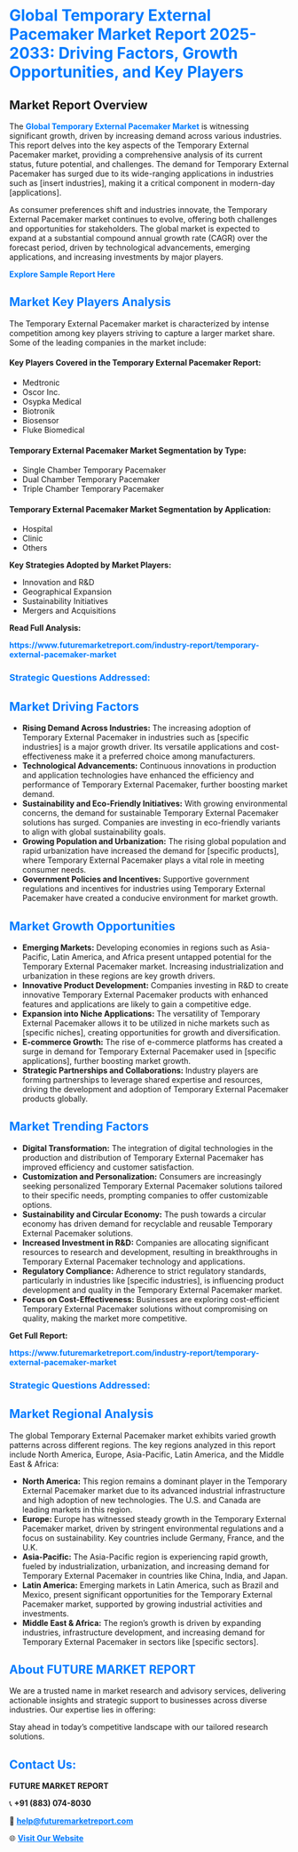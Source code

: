 <h1 style="color: #007BFF;">Global Temporary External Pacemaker Market Report 2025-2033: Driving Factors, Growth Opportunities, and Key Players</h1>

<section id="overview">
<h2>Market Report Overview</h2>
<p>The <a href="https://www.futuremarketreport.com/industry-report/temporary-external-pacemaker-market" style="color: #007BFF; text-decoration: none;"><strong>Global Temporary External Pacemaker Market</strong></a> is witnessing significant growth, driven by increasing demand across various industries. This report delves into the key aspects of the Temporary External Pacemaker market, providing a comprehensive analysis of its current status, future potential, and challenges. The demand for Temporary External Pacemaker has surged due to its wide-ranging applications in industries such as [insert industries], making it a critical component in modern-day [applications].</p>
<p>As consumer preferences shift and industries innovate, the Temporary External Pacemaker market continues to evolve, offering both challenges and opportunities for stakeholders. The global market is expected to expand at a substantial compound annual growth rate (CAGR) over the forecast period, driven by technological advancements, emerging applications, and increasing investments by major players.</p>
</section>

<section id="overview">
<p><a href="https://www.futuremarketreport.com/request-sample/reportId=78374" style="color: #007BFF; text-decoration: none;"><strong>Explore Sample Report Here</strong></a></p>
</section>

<section id="key-players">
<h2 style="color: #007BFF;">Market Key Players Analysis</h2>
<p>The Temporary External Pacemaker market is characterized by intense competition among key players striving to capture a larger market share. Some of the leading companies in the market include:</p>
<h4>Key Players Covered in the Temporary External Pacemaker Report:</h4>
<ul><li>Medtronic</li><li>Oscor Inc.</li><li>Osypka Medical</li><li>Biotronik</li><li>Biosensor</li><li>Fluke Biomedical</li></ul>
<h4>Temporary External Pacemaker Market Segmentation by Type:</h4>
<ul><li>Single Chamber Temporary Pacemaker</li><li>Dual Chamber Temporary Pacemaker</li><li>Triple Chamber Temporary Pacemaker</li></ul>

<h4>Temporary External Pacemaker Market Segmentation by Application:</h4>
<ul><li>Hospital</li><li>Clinic</li><li>Others</li></ul>
<p><strong>Key Strategies Adopted by Market Players:</strong></p>
<ul>
<li>Innovation and R&D</li>
<li>Geographical Expansion</li>
<li>Sustainability Initiatives</li>
<li>Mergers and Acquisitions</li>
</ul>
</section>

<section>
<p><strong>Read Full Analysis: </strong></p><a href="https://www.futuremarketreport.com/industry-report/temporary-external-pacemaker-market" style="color: #007BFF; text-decoration: none;"><strong>https://www.futuremarketreport.com/industry-report/temporary-external-pacemaker-market</strong></a>
<h3 style="color: #007BFF;">Strategic Questions Addressed:</h3>
</section>

<section id="driving-factors">
<h2 style="color: #007BFF;">Market Driving Factors</h2>
<ul>
<li><strong>Rising Demand Across Industries:</strong> The increasing adoption of Temporary External Pacemaker in industries such as [specific industries] is a major growth driver. Its versatile applications and cost-effectiveness make it a preferred choice among manufacturers.</li>
<li><strong>Technological Advancements:</strong> Continuous innovations in production and application technologies have enhanced the efficiency and performance of Temporary External Pacemaker, further boosting market demand.</li>
<li><strong>Sustainability and Eco-Friendly Initiatives:</strong> With growing environmental concerns, the demand for sustainable Temporary External Pacemaker solutions has surged. Companies are investing in eco-friendly variants to align with global sustainability goals.</li>
<li><strong>Growing Population and Urbanization:</strong> The rising global population and rapid urbanization have increased the demand for [specific products], where Temporary External Pacemaker plays a vital role in meeting consumer needs.</li>
<li><strong>Government Policies and Incentives:</strong> Supportive government regulations and incentives for industries using Temporary External Pacemaker have created a conducive environment for market growth.</li>
</ul>
</section>

<section id="growth-opportunities">
<h2 style="color: #007BFF;">Market Growth Opportunities</h2>
<ul>
<li><strong>Emerging Markets:</strong> Developing economies in regions such as Asia-Pacific, Latin America, and Africa present untapped potential for the Temporary External Pacemaker market. Increasing industrialization and urbanization in these regions are key growth drivers.</li>
<li><strong>Innovative Product Development:</strong> Companies investing in R&D to create innovative Temporary External Pacemaker products with enhanced features and applications are likely to gain a competitive edge.</li>
<li><strong>Expansion into Niche Applications:</strong> The versatility of Temporary External Pacemaker allows it to be utilized in niche markets such as [specific niches], creating opportunities for growth and diversification.</li>
<li><strong>E-commerce Growth:</strong> The rise of e-commerce platforms has created a surge in demand for Temporary External Pacemaker used in [specific applications], further boosting market growth.</li>
<li><strong>Strategic Partnerships and Collaborations:</strong> Industry players are forming partnerships to leverage shared expertise and resources, driving the development and adoption of Temporary External Pacemaker products globally.</li>
</ul>
</section>

<section id="trending-factors">
<h2 style="color: #007BFF;">Market Trending Factors</h2>
<ul>
<li><strong>Digital Transformation:</strong> The integration of digital technologies in the production and distribution of Temporary External Pacemaker has improved efficiency and customer satisfaction.</li>
<li><strong>Customization and Personalization:</strong> Consumers are increasingly seeking personalized Temporary External Pacemaker solutions tailored to their specific needs, prompting companies to offer customizable options.</li>
<li><strong>Sustainability and Circular Economy:</strong> The push towards a circular economy has driven demand for recyclable and reusable Temporary External Pacemaker solutions.</li>
<li><strong>Increased Investment in R&D:</strong> Companies are allocating significant resources to research and development, resulting in breakthroughs in Temporary External Pacemaker technology and applications.</li>
<li><strong>Regulatory Compliance:</strong> Adherence to strict regulatory standards, particularly in industries like [specific industries], is influencing product development and quality in the Temporary External Pacemaker market.</li>
<li><strong>Focus on Cost-Effectiveness:</strong> Businesses are exploring cost-efficient Temporary External Pacemaker solutions without compromising on quality, making the market more competitive.</li>
</ul>
</section>

<section>
<p><strong>Get Full Report: </strong></p><a href="https://www.futuremarketreport.com/industry-report/temporary-external-pacemaker-market" style="color: #007BFF; text-decoration: none;"><strong>https://www.futuremarketreport.com/industry-report/temporary-external-pacemaker-market</strong></a>
<h3 style="color: #007BFF;">Strategic Questions Addressed:</h3>
</section>


<section id="regional-analysis">
<h2 style="color: #007BFF;">Market Regional Analysis</h2>
<p>The global Temporary External Pacemaker market exhibits varied growth patterns across different regions. The key regions analyzed in this report include North America, Europe, Asia-Pacific, Latin America, and the Middle East & Africa:</p>
<ul>
<li><strong>North America:</strong> This region remains a dominant player in the Temporary External Pacemaker market due to its advanced industrial infrastructure and high adoption of new technologies. The U.S. and Canada are leading markets in this region.</li>
<li><strong>Europe:</strong> Europe has witnessed steady growth in the Temporary External Pacemaker market, driven by stringent environmental regulations and a focus on sustainability. Key countries include Germany, France, and the U.K.</li>
<li><strong>Asia-Pacific:</strong> The Asia-Pacific region is experiencing rapid growth, fueled by industrialization, urbanization, and increasing demand for Temporary External Pacemaker in countries like China, India, and Japan.</li>
<li><strong>Latin America:</strong> Emerging markets in Latin America, such as Brazil and Mexico, present significant opportunities for the Temporary External Pacemaker market, supported by growing industrial activities and investments.</li>
<li><strong>Middle East & Africa:</strong> The region’s growth is driven by expanding industries, infrastructure development, and increasing demand for Temporary External Pacemaker in sectors like [specific sectors].</li>
</ul>
</section>

<footer>
<h2 style="color: #007BFF;">About FUTURE MARKET REPORT</h2>
<p>We are a trusted name in market research and advisory services, delivering actionable insights and strategic support to businesses across diverse industries. Our expertise lies in offering:</p>

<p>Stay ahead in today’s competitive landscape with our tailored research solutions.</p>

<h2 style="color: #007BFF;">Contact Us:</h2>
<p><strong>FUTURE MARKET REPORT</strong></p>
<p>📞 <strong>+91 (883) 074-8030</strong></p>
<p>📧 <strong><a href="mailto:help@futuremarketreport.com" style="color: #007BFF;">help@futuremarketreport.com</a></strong></p>
<p>🌐 <strong><a href="https://www.futuremarketreport.com/" style="color: #007BFF;">Visit Our Website</a></strong></p>
</footer>